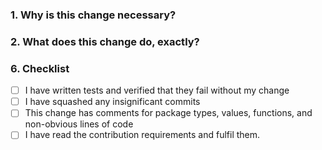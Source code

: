 ### 1. Why is this change necessary?


### 2. What does this change do, exactly?


### 6. Checklist

- [ ] I have written tests and verified that they fail without my change
- [ ] I have squashed any insignificant commits
- [ ] This change has comments for package types, values, functions, and non-obvious lines of code
- [ ] I have read the contribution requirements and fulfil them.
